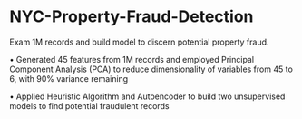 # NYC-Property-Fraud-Detection
Exam 1M records and build model to discern potential property fraud.

• Generated 45 features from 1M records and employed Principal Component Analysis (PCA) to reduce dimensionality of
variables from 45 to 6, with 90% variance remaining

• Applied Heuristic Algorithm and Autoencoder to build two unsupervised models to find potential fraudulent records
